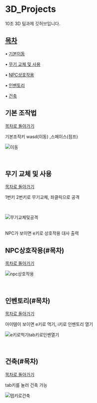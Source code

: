 # 3D_Projects
10조 3D 팀과제 깃허브입니다.
<br/>

## [목차](#목차)

• [기본이동](#기본-조작법) 

• [무기 교체 및 사용](#무기-교체-및-사용) 

• [NPC상호작용](#NPC상호작용) 

• [인벤토리](#인벤토리) 

• [건축](#건축) 

## 기본 조작법
[ 목차로 돌아가기](#목차)


기본조작키 wasd(이동) ,스페이스(점프) 
<br/>

![이동](https://github.com/user-attachments/assets/fe36a42d-26ae-4638-8951-158c10376d1f)

<br/>

## 무기 교체 및 사용
[ 목차로 돌아가기](#목차)

1번키 2번키로 무기교체, 좌클릭으로 공격

<br/>

![무기교체및공격](https://github.com/user-attachments/assets/dea38676-6c20-45bc-a53b-a7d00a565b8f)

<br/>
NPC가 보이면 e키로 상호작용 대사 출력
<br/>

## NPC상호작용(#목차)
[ 목차로 돌아가기](#목차)

![npc상호작용](https://github.com/user-attachments/assets/c8f88107-3d52-44a2-b17b-bbdb80fa1ab9)

<br/>

## 인벤토리(#목차)
[ 목차로 돌아가기](#목차)

아이템이 보이면  e키로 먹기, i키로 인벤토리 열기
<br/>

![e키로먹기tab키로인벤열기](https://github.com/user-attachments/assets/8b5d6e52-2c4d-4b67-8286-485f9db1175e)

<br/>

## 건축(#목차)
[ 목차로 돌아가기](#목차)

tab키를 눌러 건축 가능
<br/>

![탭키로건축](https://github.com/user-attachments/assets/b72bf250-af98-40b1-9c00-8b62386393a0)

<br/>
